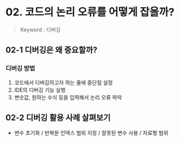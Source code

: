 # 02. 코드의 논리 오류를 어떻게 잡을까?
> Keyword : 디버깅


## 02-1 디버깅은 왜 중요할까?
### 디버깅 방법
1. 코드에서 디버깅하고자 하는 줄에 중단점 설정
2. IDE의 디버깅 기능 실행
3. 변숫값, 원하는 수식 등을 입력해서 논리 오류 파악

## 02-2 디버깅 활용 사례 살펴보기
- 변수 초기화 / 반복문 인덱스 범위 지정 / 잘못된 변수 사용 / 자료형 범위

